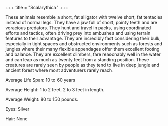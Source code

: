 +++
title = "Scalarythica"
+++

These animals resemble a short, fat alligator with twelve short, fat
tentacles instead of normal legs. They have a jaw full of short, pointy
teeth and are voracious predators. They hunt and travel in packs, using
coordinated efforts and tactics, often driving prey into ambushes and
using terrain features to their advantage. They are incredibly fast
considering their bulk, especially in tight spaces and obstructed
environments such as forests and jungles where their many flexible
appendages offer them excellent footing and balance. They are excellent
climbers, fare reasonably well in the water and can leap as much as
twenty feet from a standing position. These creatures are rarely seen by
people as they tend to live in deep jungle and ancient forest where most
adventurers rarely reach.

Average Life Span: 10 to 60 years

Average Height: 1 to 2 feet. 2 to 3 feet in length.

Average Weight: 80 to 150 pounds.

Eyes: Silver

Hair: None
